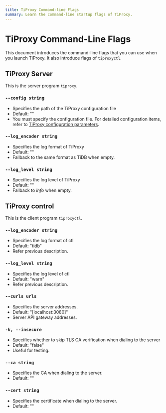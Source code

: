 ```yaml
---
title: TiProxy Command-line Flags
summary: Learn the command-line startup flags of TiProxy.
---
```


# TiProxy Command-Line Flags

This document introduces the command-line flags that you can use when you launch TiProxy. It also introduce flags of `tiproxyctl`.

## TiProxy Server

This is the server program `tiproxy`.

### `--config string`

+ Specifies the path of the TiProxy configuration file
+ Default: ""
+ You must specify the configuration file. For detailed configuration items, refer to [TiProxy configuration parameters](/tiproxy/tiproxy-configuration.md).

### `--log_encoder string`

+ Specifies the log format of TiProxy
+ Default: ""
+ Fallback to the same format as TiDB when empty.

### `--log_level string`

+ Specifies the log level of TiProxy
+ Default: ""
+ Fallback to *info* when empty.

## TiProxy control

This is the client program `tiproxyctl`.

### `--log_encoder string`

+ Specifies the log format of ctl
+ Default: "tidb"
+ Refer previous description.

### `--log_level string`

+ Specifies the log level of ctl
+ Default: "warn"
+ Refer previous description.

### `--curls urls`

+ Specifies the server addresses.
+ Default: "[localhost:3080]"
+ Server API gateway addresses.

### `-k, --insecure`

+ Specifies whether to skip TLS CA verification when dialing to the server
+ Default: "false"
+ Useful for testing.

### `--ca string`

+ Specifies the CA when dialing to the server.
+ Default: ""

### `--cert string`

+ Specifies the certificate when dialing to the server.
+ Default: ""
